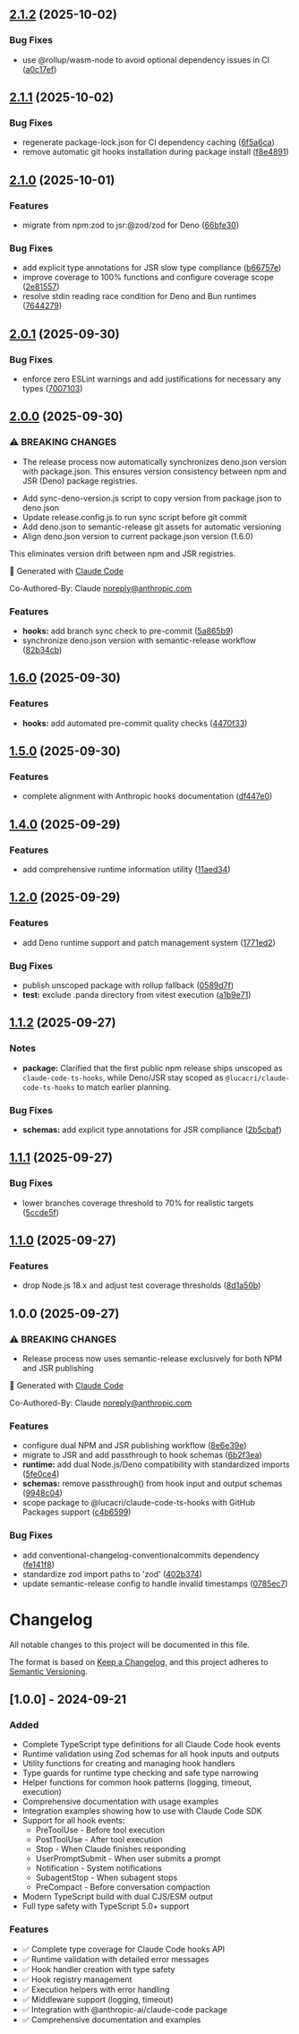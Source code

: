 ## [2.1.2](https://github.com/lucacri/claude-code-ts-hooks/compare/v2.1.1...v2.1.2) (2025-10-02)

### Bug Fixes

* use @rollup/wasm-node to avoid optional dependency issues in CI ([a0c17ef](https://github.com/lucacri/claude-code-ts-hooks/commit/a0c17efcf128fee04d043022a443332db31a0fc7))

## [2.1.1](https://github.com/lucacri/claude-code-ts-hooks/compare/v2.1.0...v2.1.1) (2025-10-02)

### Bug Fixes

* regenerate package-lock.json for CI dependency caching ([6f5a6ca](https://github.com/lucacri/claude-code-ts-hooks/commit/6f5a6ca32067d3027f3ecdd27f0f73f44d745256))
* remove automatic git hooks installation during package install ([f8e4891](https://github.com/lucacri/claude-code-ts-hooks/commit/f8e4891e7924e1813ee54f598e65040c21405346))

## [2.1.0](https://github.com/lucacri/claude-code-ts-hooks/compare/v2.0.1...v2.1.0) (2025-10-01)

### Features

* migrate from npm:zod to jsr:@zod/zod for Deno ([66bfe30](https://github.com/lucacri/claude-code-ts-hooks/commit/66bfe30b5866e0d696c32f8127227abca44687df))

### Bug Fixes

* add explicit type annotations for JSR slow type compliance ([b66757e](https://github.com/lucacri/claude-code-ts-hooks/commit/b66757e54446f9dd7fab6153a3f4dac8901fa3b3))
* improve coverage to 100% functions and configure coverage scope ([2e81557](https://github.com/lucacri/claude-code-ts-hooks/commit/2e815577aebdbae74e6a9c3189b0987fd53082da))
* resolve stdin reading race condition for Deno and Bun runtimes ([7644279](https://github.com/lucacri/claude-code-ts-hooks/commit/76442795c3a9c6cb2300d7cdb0342dffbc5bde96))

## [2.0.1](https://github.com/lucacri/claude-code-ts-hooks/compare/v2.0.0...v2.0.1) (2025-09-30)

### Bug Fixes

* enforce zero ESLint warnings and add justifications for necessary any types ([7007103](https://github.com/lucacri/claude-code-ts-hooks/commit/7007103d45a4e151d8c5f40cdbb759acd22868de))

## [2.0.0](https://github.com/lucacri/claude-code-ts-hooks/compare/v1.6.0...v2.0.0) (2025-09-30)

### ⚠ BREAKING CHANGES

* The release process now automatically synchronizes deno.json version with package.json. This ensures version consistency between npm and JSR (Deno) package registries.

- Add sync-deno-version.js script to copy version from package.json to deno.json
- Update release.config.js to run sync script before git commit
- Add deno.json to semantic-release git assets for automatic versioning
- Align deno.json version to current package.json version (1.6.0)

This eliminates version drift between npm and JSR registries.

🤖 Generated with [Claude Code](https://claude.com/claude-code)

Co-Authored-By: Claude <noreply@anthropic.com>

### Features

* **hooks:** add branch sync check to pre-commit ([5a865b9](https://github.com/lucacri/claude-code-ts-hooks/commit/5a865b9e9fc9d16b5d99fbac70dc1b1638982597))
* synchronize deno.json version with semantic-release workflow ([82b34cb](https://github.com/lucacri/claude-code-ts-hooks/commit/82b34cb4dd83877758cf763d499d6b5d9b37f89b))

## [1.6.0](https://github.com/lucacri/claude-code-ts-hooks/compare/v1.5.0...v1.6.0) (2025-09-30)

### Features

* **hooks:** add automated pre-commit quality checks ([4470f33](https://github.com/lucacri/claude-code-ts-hooks/commit/4470f3364eec50166e3965e6c1e8564d9b19c444))

## [1.5.0](https://github.com/lucacri/claude-code-ts-hooks/compare/v1.4.0...v1.5.0) (2025-09-30)

### Features

* complete alignment with Anthropic hooks documentation ([df447e0](https://github.com/lucacri/claude-code-ts-hooks/commit/df447e00ac69e07e8b5bf60e44e0f071162e4466))

## [1.4.0](https://github.com/lucacri/claude-code-ts-hooks/compare/v1.3.0...v1.4.0) (2025-09-29)

### Features

* add comprehensive runtime information utility ([11aed34](https://github.com/lucacri/claude-code-ts-hooks/commit/11aed3491ef9f8bb353ad30113fe0a47062d0265))

## [1.2.0](https://github.com/lucacri/claude-code-ts-hooks/compare/v1.1.2...v1.2.0) (2025-09-29)

### Features

* add Deno runtime support and patch management system ([1771ed2](https://github.com/lucacri/claude-code-ts-hooks/commit/1771ed2a7b756a4ad4c5b100aa200b1ba0d9e18a))

### Bug Fixes

* publish unscoped package with rollup fallback ([0589d7f](https://github.com/lucacri/claude-code-ts-hooks/commit/0589d7fed22c2b20a7c3eefa46e7f69eff650c06))
* **test:** exclude .panda directory from vitest execution ([a1b9e71](https://github.com/lucacri/claude-code-ts-hooks/commit/a1b9e718bacf61446c73d7226fe2372ca3ccfe1c))

## [1.1.2](https://github.com/lucacri/claude-code-ts-hooks/compare/v1.1.1...v1.1.2) (2025-09-27)

### Notes

* **package:** Clarified that the first public npm release ships unscoped as `claude-code-ts-hooks`, while Deno/JSR stay scoped as `@lucacri/claude-code-ts-hooks` to match earlier planning.

### Bug Fixes

* **schemas:** add explicit type annotations for JSR compliance ([2b5cbaf](https://github.com/lucacri/claude-code-ts-hooks/commit/2b5cbafd319e754f7b52df62716eec02a3745bc1))

## [1.1.1](https://github.com/lucacri/claude-code-ts-hooks/compare/v1.1.0...v1.1.1) (2025-09-27)

### Bug Fixes

* lower branches coverage threshold to 70% for realistic targets ([5ccde5f](https://github.com/lucacri/claude-code-ts-hooks/commit/5ccde5ff55d97c91024960a09b38a25b84d45619))

## [1.1.0](https://github.com/lucacri/claude-code-ts-hooks/compare/v1.0.0...v1.1.0) (2025-09-27)

### Features

* drop Node.js 18.x and adjust test coverage thresholds ([8d1a50b](https://github.com/lucacri/claude-code-ts-hooks/commit/8d1a50b1a31fee9e9db7bde940eb07c6b1339eca))

## 1.0.0 (2025-09-27)

### ⚠ BREAKING CHANGES

* Release process now uses semantic-release exclusively for both NPM and JSR publishing

🤖 Generated with [Claude Code](https://claude.ai/code)

Co-Authored-By: Claude <noreply@anthropic.com>

### Features

* configure dual NPM and JSR publishing workflow ([8e6e39e](https://github.com/lucacri/claude-code-ts-hooks/commit/8e6e39e467a81b04db9b0a17ac4884f66bd73baa))
* migrate to JSR and add passthrough to hook schemas ([6b2f3ea](https://github.com/lucacri/claude-code-ts-hooks/commit/6b2f3ea05d013c3f7ddc78e4f2a0b7671729105a))
* **runtime:** add dual Node.js/Deno compatibility with standardized imports ([5fe0ce4](https://github.com/lucacri/claude-code-ts-hooks/commit/5fe0ce40fadd2e1971e3f88b15f461b2eed69a49))
* **schemas:** remove passthrough() from hook input and output schemas ([9948c04](https://github.com/lucacri/claude-code-ts-hooks/commit/9948c0432d83257173b4fc586c6536014882ce70))
* scope package to @lucacri/claude-code-ts-hooks with GitHub Packages support ([c4b6599](https://github.com/lucacri/claude-code-ts-hooks/commit/c4b6599984d8c656135cd67211eb2a37377540c2))

### Bug Fixes

* add conventional-changelog-conventionalcommits dependency ([fe141f8](https://github.com/lucacri/claude-code-ts-hooks/commit/fe141f8fd6684f7f9890cc95ac4bdb996ac3c6b5))
* standardize zod import paths to 'zod' ([402b374](https://github.com/lucacri/claude-code-ts-hooks/commit/402b37421cb3cd6fa461e8c92d45f9df22e8b8cb))
* update semantic-release config to handle invalid timestamps ([0785ec7](https://github.com/lucacri/claude-code-ts-hooks/commit/0785ec7060f1a73928768af13e99d2ca04161bb7))

# Changelog

All notable changes to this project will be documented in this file.

The format is based on [Keep a Changelog](https://keepachangelog.com/en/1.0.0/),
and this project adheres to [Semantic Versioning](https://semver.org/spec/v2.0.0.html).

## [1.0.0] - 2024-09-21

### Added
- Complete TypeScript type definitions for all Claude Code hook events
- Runtime validation using Zod schemas for all hook inputs and outputs
- Utility functions for creating and managing hook handlers
- Type guards for runtime type checking and safe type narrowing
- Helper functions for common hook patterns (logging, timeout, execution)
- Comprehensive documentation with usage examples
- Integration examples showing how to use with Claude Code SDK
- Support for all hook events:
  - PreToolUse - Before tool execution
  - PostToolUse - After tool execution  
  - Stop - When Claude finishes responding
  - UserPromptSubmit - When user submits a prompt
  - Notification - System notifications
  - SubagentStop - When subagent stops
  - PreCompact - Before conversation compaction
- Modern TypeScript build with dual CJS/ESM output
- Full type safety with TypeScript 5.0+ support

### Features
- ✅ Complete type coverage for Claude Code hooks API
- ✅ Runtime validation with detailed error messages
- ✅ Hook handler creation with type safety
- ✅ Hook registry management
- ✅ Execution helpers with error handling
- ✅ Middleware support (logging, timeout)
- ✅ Integration with @anthropic-ai/claude-code package
- ✅ Comprehensive documentation and examples
